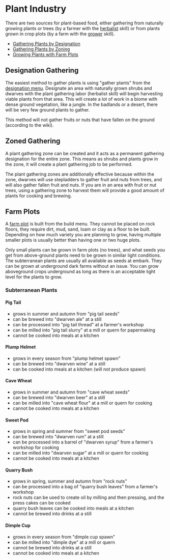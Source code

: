 # Plant Industry
There are two sources for plant-based food, either gathering from naturally growing plants or trees (by a farmer with the [herbalist](https://dwarffortresswiki.org/index.php/DF2014:Herbalist) skill) or from plants grown in crop plots (by a farm with the [grower](https://dwarffortresswiki.org/index.php/DF2014:Grower) skill).

- [Gathering Plants by Designation](#designation-gathering)
- [Gathering Plants by Zoning](#zoned-gathering)
- [Growing Plants with Farm Plots](#farm-plots)

## Designation Gathering
The easiest method to gather plants is using "gather plants" from the [designation menu](https://dwarffortresswiki.org/index.php/DF2014:Designations_menu). Designate an area with naturally grown shrubs and dwarves with the plant gathering labor (herbalist skill) will begin harvesting viable plants from that area. This will create a lot of work in a biome with dense ground vegetation, like a jungle. In the badlands or a desert, there will be very few ground plants to gather.

This method will not gather fruits or nuts that have fallen on the ground (according to the wiki).

## Zoned Gathering
A plant gathering zone can be created and it acts as a permanent gathering designation for the entire zone. This means as shrubs and plants grow in the zone, it will create a plant gathering job to be performed. 

The plant gathering zones are additionally effective because within the zone, dwarves will use stepladders to gather fruit and nuts from trees, and will also gather fallen fruit and nuts. If you are in an area with fruit or nut trees, using a gathering zone to harvest them will provide a good amount of plants for cooking and brewing.

## Farm Plots
A [farm plot](https://dwarffortresswiki.org/index.php/DF2014:Farming) is built from the build menu. They cannot be placed on rock floors, they require dirt, mud, sand, loam or clay as a floor to be built. Depending on how much variety you are planning to grow, having multiple smaller plots is usually better than having one or two huge plots.

Only small plants can be grown in farm plots (no trees), and what seeds you get from above-ground plants need to be grown in similar light conditions. The subterranean plants are usually all available as seeds at embark. They can be grown at underground dark farms without an issue. You can grow aboveground crops underground as long as there is an acceptable light level for the plants to grow.

### Subterranean Plants
#### Pig Tail
- grows in summer and autumn from "pig tail seeds"
- can be brewed into "dwarven ale" at a still
- can be processed into "pig tail thread" at a farmer's workshop
- can be milled into "pig tail slurry" at a mill or quern for papermaking
- cannot be cooked into meals at a kitchen 

#### Plump Helmet
- grows in every season from "plump helmet spawn"
- can be brewed into "dwarven wine" at a still
- can be cooked into meals at a kitchen (will not produce spawn)

#### Cave Wheat
- grows in summer and autumn from "cave wheat seeds"
- can be brewed into "dwarven beer" at a still
- can be milled into "cave wheat flour" at a mill or quern for cooking
- cannot be cooked into meals at a kitchen

#### Sweet Pod
- grows in spring and summer from "sweet pod seeds"
- can be brewed into "dwarven rum" at a still
- can be processed into a barrel of "dwarven syrup" from a farmer's workshop for cooking
- can be milled into "dwarven sugar" at a mill or quern for cooking
- cannot be cooked into meals at a kitchen

#### Quarry Bush
- grows in spring, summer and autumn from "rock nuts"
- can be processed into a bag of "quarry bush leaves" from a farmer's workshop
- rock nuts can be used to create oil by milling and then pressing, and the press cakes can be cooked
- quarry bush leaves can be cooked into meals at a kitchen
- cannot be brewed into drinks at a still

#### Dimple Cup
- grows in every season from "dimple cup spawn"
- can be milled into "dimple dye" at a mill or quern
- cannot be brewed into drinks at a still
- cannot be cooked into meals at a kitchen